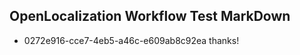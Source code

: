 ## OpenLocalization Workflow Test MarkDown
* 0272e916-cce7-4eb5-a46c-e609ab8c92ea thanks!

<!--HONumber=Sep16_HO1-->


